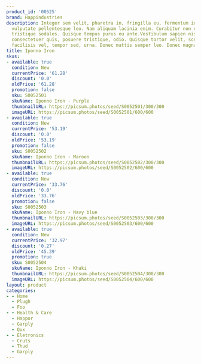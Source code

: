 ```yaml
---
product_id: '00525'
brand: Happindustries
description: Integer sem velit, pharetra in, fringilla eu, fermentum id, felis. Mauris
  vulputate pellentesque leo. Nam aliquam lacinia enim. Curabitur non elit ut libero
  tristique sodales. Quisque tempus purus eu ante.Vestibulum sapien nisl, ornare auctor,
  consectetuer quis, posuere tristique, odio. Quisque tortor velit, scelerisque et,
  facilisis vel, tempor sed, urna. Donec mattis semper leo. Donec magna.
title: Iponno Iron
skus:
- available: true
  condition: New
  currentPrice: '61.28'
  discount: '0.0'
  oldPrice: '61.28'
  promotion: false
  sku: S0052501
  skuName: Iponno Iron - Purple
  thumbnailURL: https://picsum.photos/seed/S0052501/300/300
  imageURL: https://picsum.photos/seed/S0052501/600/600
- available: true
  condition: New
  currentPrice: '53.19'
  discount: '0.0'
  oldPrice: '53.19'
  promotion: false
  sku: S0052502
  skuName: Iponno Iron - Maroon
  thumbnailURL: https://picsum.photos/seed/S0052502/300/300
  imageURL: https://picsum.photos/seed/S0052502/600/600
- available: true
  condition: New
  currentPrice: '33.76'
  discount: '0.0'
  oldPrice: '33.76'
  promotion: false
  sku: S0052503
  skuName: Iponno Iron - Navy blue
  thumbnailURL: https://picsum.photos/seed/S0052503/300/300
  imageURL: https://picsum.photos/seed/S0052503/600/600
- available: true
  condition: New
  currentPrice: '32.97'
  discount: '0.27'
  oldPrice: '45.39'
  promotion: true
  sku: S0052504
  skuName: Iponno Iron - Khaki
  thumbnailURL: https://picsum.photos/seed/S0052504/300/300
  imageURL: https://picsum.photos/seed/S0052504/600/600
layout: product
categories:
- - Home
  - Plugh
  - Foo
- - Health & Care
  - Happor
  - Garply
  - Qux
- - Eletronics
  - Cruts
  - Thud
  - Garply
---
```

